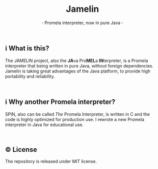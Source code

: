 <h1 align="center">Jamelin</h1>
<p align="center"><b>·</b> Promela interpreter, now in pure Java <b>·</b></p>
<br>

## ℹ️ What is this?

The JAMELIN project, also the **JA**va Pro**MEL**a **IN**terpreter, is a Promela interpreter that being written in pure Java, without foreign dependencies. Jamelin is taking great advantages of the Java platform, to provide high portability and reliability.

<br>

## ℹ️ Why another Promela interpreter?

SPIN, also can be called *The* Promela Interpreter, is written in C and the code is highly optimized for production use. I rewrote a new Promela interpreter in Java for educational use.

<br>

## © License

The repository is released under MIT license.

<br>

